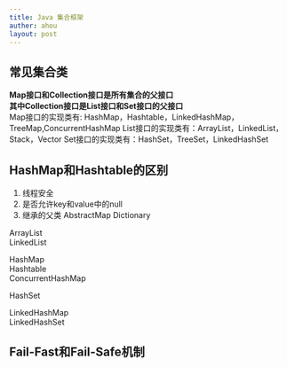 ```yaml
---
title: Java 集合框架
auther: ahou
layout: post
---
```


## 常见集合类
**Map接口和Collection接口是所有集合的父接口  
其中Collection接口是List接口和Set接口的父接口**  
Map接口的实现类有: HashMap，Hashtable，LinkedHashMap，TreeMap,ConcurrentHashMap
List接口的实现类有：ArrayList，LinkedList，Stack，Vector
Set接口的实现类有：HashSet，TreeSet，LinkedHashSet


## HashMap和Hashtable的区别
1. 线程安全
2. 是否允许key和value中的null
3. 继承的父类 AbstractMap  Dictionary

ArrayList  
LinkedList  

HashMap  
Hashtable  
ConcurrentHashMap  

HashSet  

LinkedHashMap  
LinkedHashSet  

## Fail-Fast和Fail-Safe机制
